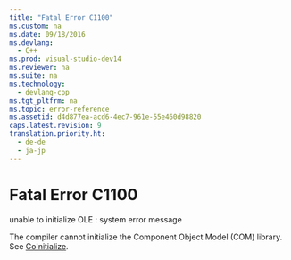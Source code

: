 ```yaml
---
title: "Fatal Error C1100"
ms.custom: na
ms.date: 09/18/2016
ms.devlang: 
  - C++
ms.prod: visual-studio-dev14
ms.reviewer: na
ms.suite: na
ms.technology: 
  - devlang-cpp
ms.tgt_pltfrm: na
ms.topic: error-reference
ms.assetid: d4d877ea-acd6-4ec7-961e-55e460d98820
caps.latest.revision: 9
translation.priority.ht: 
  - de-de
  - ja-jp
---
```

# Fatal Error C1100
unable to initialize OLE : system error message  
  
 The compiler cannot initialize the Component Object Model (COM) library. See [CoInitialize](http://msdn.microsoft.com/library/windows/desktop/ms678543).